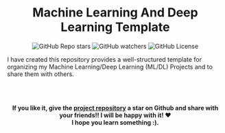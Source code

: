 <div align="center">

# Machine Learning And Deep Learning Template

![GitHub Repo stars](https://img.shields.io/github/stars/sidi-maadh/MachineLearning-And-DeepLearning-Template?style=for-the-badge&logo=apachespark&logoColor=FFFFFF&labelColor=488207&color=55960c)
![GitHub watchers](https://img.shields.io/github/watchers/sidi-maadh/MachineLearning-And-DeepLearning-Template?style=for-the-badge&logo=darkreader&logoColor=FFFFFF&label=Visitors&labelColor=ff9900&color=ffa200)
![GitHub License](https://img.shields.io/github/license/sidi-maadh/MachineLearning-And-DeepLearning-Template?style=for-the-badge&labelColor=1155ba&color=236ad3)

</div>

I have created this repository provides a well-structured template for organizing my Machine Learning/Deep Learning (ML/DL) Projects and to share them with others.



<br/><br/>
<p align="center">
   	<b>
		If you like it, give the <a href="https://github.com/sidi-maadh/MachineLearning-And-DeepLearning-Template"> project repository</a>  a star on Github and 
		share with your friends!! I will be happy with it! ❤️ <br/> I hope you learn something :).
	</b> 
</p>
